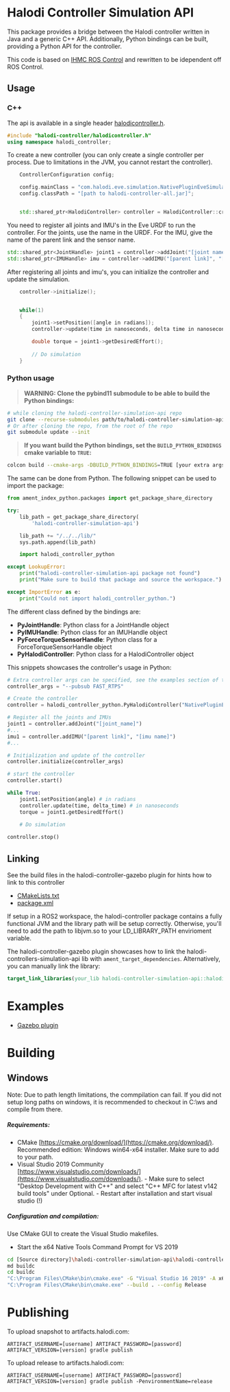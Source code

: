 # Halodi Controller Simulation API

This package provides a bridge between the Halodi controller written in Java and a generic C++ API. Additionally, Python bindings can be built, providing a Python API for the controller.

This code is based on [IHMC ROS Control](https://github.com/ihmcrobotics/ihmc-ros-control) and rewritten to be idependent off ROS Control. 

## Usage

### C++
The api is available in a single header [halodicontroller.h](include/halodi-controller/halodicontroller.h).

```cpp
#include "halodi-controller/halodicontroller.h"
using namespace halodi_controller;
```

To create a new controller (you can only create a single controller per process. Due to limitations in the JVM, you cannot restart the controller).

```cpp
    ControllerConfiguration config;

    config.mainClass = "com.halodi.eve.simulation.NativePluginEveSimulation";
    config.classPath = "[path to halodi-controller-all.jar]";


    std::shared_ptr<HalodiController> controller = HalodiController::create(config);
```

You need to register all joints and IMU's in the Eve URDF to run the controller. For the joints, use the name in the URDF. For the IMU, give the name of the parent link and the sensor name.

```cpp
std::shared_ptr<JointHandle> joint1 = controller->addJoint("[joint name]");
std::shared_ptr<IMUHandle> imu = controller->addIMU("[parent link]", "[imu name]");
```

After registering all joints and imu's, you can initialize the controller and update the simulation.

```cpp
    controller->initialize();


    while(1)
    {
        joint1->setPosition([angle in radians]);
        controller->update(time in nanoseconds, delta time in nanoseconds);

        double torque = joint1->getDesiredEffort();
        
        // Do simulation
    }

```
### Python usage
> __WARNING: Clone the pybind11 submodule to be able to build the Python bindings:__
```sh
# while cloning the halodi-controller-simulation-api repo
git clone --recurse-submodules path/to/halodi-controller-simulation-api.git
# Or after cloning the repo, from the root of the repo
git submodule update --init
```
>__If you want build the Python bindings, set the `BUILD_PYTHON_BINDINGS` cmake variable to `TRUE`:__
```sh
colcon build --cmake-args -DBUILD_PYTHON_BINDINGS=TRUE [your extra args]
```
The same can be done from Python. The following snippet can be used to import the package:

```py
from ament_index_python.packages import get_package_share_directory

try:
    lib_path = get_package_share_directory(
        'halodi-controller-simulation-api')

    lib_path += "/../../lib/"
    sys.path.append(lib_path)

    import halodi_controller_python

except LookupError:
    print("halodi-controller-simulation-api package not found")
    print("Make sure to build that package and source the workspace.")

except ImportError as e:
    print("Could not import halodi_controller_python.")

```

The different class defined by the bindings are:
* __PyJointHandle__: Python class for a JointHandle object
* __PyIMUHandle__: Python class for an IMUHandle object
* __PyForceTorqueSensorHandle__: Python class for a ForceTorqueSensorHandle object
* __PyHalodiController__: Python class for a HalodiController object

This snippets showcases the controller's usage in Python:
```py
# Extra controller args can be specified, see the examples section of this README
controller_args = "--pubsub FAST_RTPS"

# Create the controller
controller = halodi_controller_python.PyHalodiController("NativePluginEveSimulation")

# Register all the joints and IMUs
joint1 = controller.addJoint("[joint_name]")
#...
imu1 = controller.addIMU("[parent link]", "[imu name]")
#...

# Initialization and update of the controller
controller.initialize(controller_args)

# start the controller
controller.start()

while True:
    joint1.setPosition(angle) # in radians
    controller.update(time, delta_time) # in nanoseconds
    torque = joint1.getDesiredEffort()
    
    # Do simulation

controller.stop()
```

## Linking

See the build files in the halodi-controller-gazebo plugin for hints how to link to this controller

- [CMakeLists.txt](../halodi-controller-gazebo/CMakeLists.txt)
- [package.xml](../halodi-controller-gazebo/package.xml)


If setup in a ROS2 workspace, the halodi-controller package contains a fully functional JVM and the library path will be setup correctly. Otherwise, you'll need to add the path to libjvm.so to your LD_LIBRARY_PATH envirioment variable.

The halodi-controller-gazebo plugin showcases how to link the halodi-controllers-simulation-api lib with `ament_target_dependencies`. Alternatively, you can manually link the library:
```cmake
target_link_libraries(your_lib halodi-controller-simulation-api::halodi-controller-api)
```

# Examples

- [Gazebo plugin](../halodi-controller-gazebo)


# Building

## Windows


Note: Due to path length limitations, the commpilation can fail. If you did not setup long paths on windows, it is recommended to checkout in C:\ws and compile from there.

##### Requirements:

- CMake [https://cmake.org/download/](https://cmake.org/download/). Recommended edition: Windows win64-x64 installer. Make sure to add to your path.
- Visual Studio 2019 Community [https://www.visualstudio.com/downloads/](https://www.visualstudio.com/downloads/).
        - Make sure to select "Desktop Development with C++" and select "C++ MFC for latest v142 build tools" under Optional.
        - Restart after installation and start visual studio (!)
##### Configuration and compilation:

Use CMake GUI to create the Visual Studio makefiles.
- Start the x64 Native Tools Command Prompt for VS 2019

```bash
cd [Source directory]\halodi-controller-simulation-api\halodi-controller-simulation-api
md buildc
cd buildc
"C:\Program Files\CMake\bin\cmake.exe" -G "Visual Studio 16 2019" -A x64 ..
"C:\Program Files\CMake\bin\cmake.exe" --build . --config Release
```

# Publishing
To upload snapshot to artifacts.halodi.com:
```
ARTIFACT_USERNAME=[username] ARTIFACT_PASSWORD=[password] ARTIFACT_VERSION=[version] gradle publish
```

To upload release to artifacts.halodi.com:
```
ARTIFACT_USERNAME=[username] ARTIFACT_PASSWORD=[password] ARTIFACT_VERSION=[version] gradle publish -PenvironmentName=release
```
